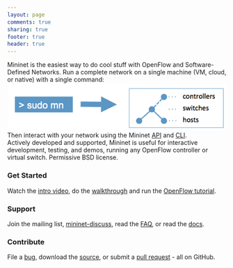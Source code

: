 ```yaml
---
layout: page
comments: true
sharing: true
footer: true
header: true
---
```


<div class=frontpageparagraph>
Mininet is the easiest way to do cool stuff with OpenFlow and Software-Defined Networks.
Run a complete network on a single machine (VM, cloud, or native) with a single command:
</div>

<div class=frontpagediagram>
<img src="images/frontpage_diagram.png">
</div>

<div class=frontpageparagraph>
Then interact with your network using the Mininet
<a href="/fixme">API</a> and <a href="/fixme">CLI</a>.
</div>


<div class=frontpageparagraph>
Actively developed and supported, Mininet is useful for interactive development, testing, and demos, running any OpenFlow controller or virtual switch.  Permissive BSD license.
</div>

<div class=frontpagebutton>
<div class=buttontitle><h3>Get Started</h3></div>
<div class=buttontext>
<p>Watch the <a href="/fixme" title="Intro Video">intro video</a>, 
do the <a href="/fixme" title="Walkthrough">walkthrough</a> 
and run the <a href="http://www.openflow.org/wk/index.php/OpenFlow_Tutorial" title="Title">OpenFlow tutorial</a>.
</p>
</div>
</div>

<div class=frontpagebutton>
<div class=buttontitle><h3>Support</h3></div>
<div class=buttontext>
<p>
Join the mailing list, <a href="/fixme">mininet-discuss</a>, read the <a href="/fixme">FAQ</a>, or read the <a href="/fixme">docs</a>.
</p>
</div>
</div>

<div class=frontpagebutton>
<div class=buttontitle><h3>Contribute</h3></div>
<div class=buttontext>
<p>
File a <a href="/fixme">bug</a>, download the <a href="/fixme">source</a>, or submit a <a href="/fixme">pull request</a> - all on GitHub.
</p>
</div>
</div>